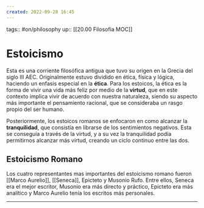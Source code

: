 ```yaml
---
created: 2022-09-28 16:45
---
```

tags:: #on/philosophy 
up:: [[20.00 Filosofia MOC]]
# Estoicismo
Esta es una corriente filosófica antigua que tuvo su origen en la Grecia del siglo III AEC. Originalmente estuvo dividido en ética, física y lógica, haciendo un enfasis especial en la **ética**. Para los estoicos, la ética es la forma de vivir una vida más feliz por medio de la **virtud**, que en este contexto implica vivir de acuerdo con nuestra naturaleza, siendo su aspecto más importante el pensamiento racional, que se consideraba un rasgo propio del ser humano.

Posteriormente, los estoicos romanos se enfocaron en como alcanzar la **tranquilidad**, que consistía en librarse de los sentimientos negativos. Esta se conseguía a través de la virtud, y a su vez la tranquilidad podía permitirnos alcanzar más virtud, creando un ciclo continuo entre las dos.

## Estoicismo Romano
Los cuatro representantes mas importantes del estoicismo romano fueron [[Marco Aurelio]], [[Seneca]], Epicteto y Musonio Rufo. Entre ellos, Seneca era el mejor escritor, Musonio era más directo y práctico, Epicteto era más analítico y Marco Aurelio tenía los escritos más personales.
___
